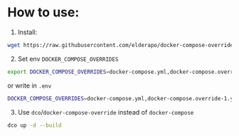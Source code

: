 # How to use:

1. Install:

```bash
wget https://raw.githubusercontent.com/elderapo/docker-compose-override/master/install.sh | bash
```

2. Set env `DOCKER_COMPOSE_OVERRIDES`

```bash
export DOCKER_COMPOSE_OVERRIDES=docker-compose.yml,docker-compose.override-1.yml,docker-compose.override-2.yml
```

or write in `.env`

```bash
DOCKER_COMPOSE_OVERRIDES=docker-compose.yml,docker-compose.override-1.yml,docker-compose.override-2.yml
```

3. Use `dco`/`docker-compose-override` instead of `docker-compose`

```bash
dco up -d --build
```
